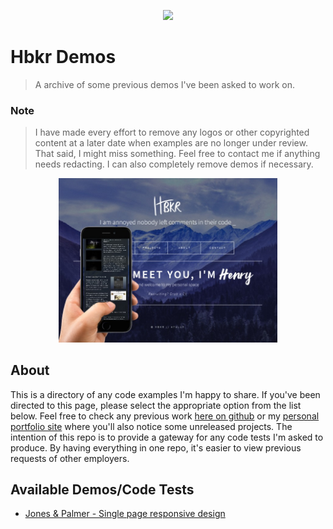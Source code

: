 <p align="center"><img src="https://github.com/henrybkr/InterviewDemos/blob/master/logo.svg" width="200"></p>

# Hbkr Demos
> A archive of some previous demos I've been asked to work on.

### Note
> I have made every effort to remove any logos or other copyrighted content at a later date when examples are no longer under review. That said, I might miss something. Feel free to contact me if anything needs redacting. I can also completely remove demos if necessary.

<p align="center"><img src="https://github.com/henrybkr/hbkr.space/blob/master/assets/images/projects/portfolio1.jpg" width="350"></p>

## About
This is a directory of any code examples I'm happy to share. If you've been directed to this page, please select the appropriate option from the list below. Feel free to check any previous work [here on github](https://github.com/henrybkr) or my [personal portfolio site](http://hbkr.space) where you'll also notice some unreleased projects.
The intention of this repo is to provide a gateway for any code tests I'm asked to produce. By having everything in one repo, it's easier to view previous requests of other employers.

## Available Demos/Code Tests
* [Jones & Palmer - Single page responsive design](https://github.com/henrybkr/InterviewDemos/tree/master/JP%20Interview%20Site)